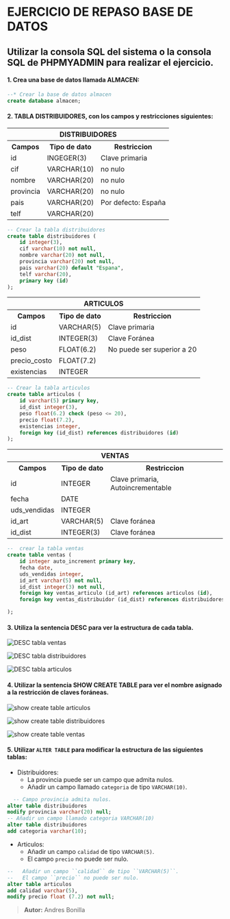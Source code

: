 # EJERCICIO DE REPASO BASE DE DATOS
## Utilizar la consola SQL del sistema o la consola SQL de PHPMYADMIN para realizar el ejercicio.

#### 1. Crea una base de datos llamada ALMACEN:

```SQL
--* Crear la base de datos almacen
create database almacen;
```

#### 2. TABLA DISTRIBUIDORES, con los campos y restricciones siguientes:

<table>
    <tr>
        <th colspan="3"><b>DISTRIBUIDORES</b></th>
    </tr>
    <tr>
        <th>Campos</th>
        <th>Tipo de dato</th>
        <th>Restriccion</th>
    </tr>
    <tr>
        <td>id</td>
        <td>INGEGER(3)</td>
        <td>Clave primaria</td>
    </tr>
    <tr>
        <td>cif</td>
        <td>VARCHAR(10)</td>
        <td>no nulo</td>
    </tr>
    <tr>
        <td>nombre</td>
        <td>VARCHAR(20)</td>
        <td>no nulo</td>
    </tr>
    <tr>
        <td>provincia</td>
        <td>VARCHAR(20)</td>
        <td>no nulo</td>
    </tr>
    <tr>
        <td>pais</td>
        <td>VARCHAR(20)</td>
        <td>Por defecto: España</td>
    </tr>
    <tr>
        <td>telf</td>
        <td>VARCHAR(20)</td>
        <td></td>
    </tr>
</table>

``` SQL
-- Crear la tabla distribuidores
create table distribuidores (
    id integer(3),
    cif varchar(10) not null,
    nombre varchar(20) not null,
    provincia varchar(20) not null,
    pais varchar(20) default "Espana",
    telf varchar(20),
    primary key (id)
);
```

<table>
    <tr>
        <th colspan="3"><b>ARTICULOS</b></th>
    </tr>
    <tr>
        <th>Campos</th>
        <th>Tipo de dato</th>
        <th>Restriccion</th>
    </tr>
    <tr>
        <td>id</td>
        <td>VARCHAR(5)</td>
        <td>Clave primaria</td>
    </tr>
    <tr>
        <td>id_dist</td>
        <td>INTEGER(3)</td>
        <td>Clave Foránea</td>
    </tr>
    <tr>
        <td>peso</td>
        <td>FLOAT(6.2)</td>
        <td>No puede ser superior a 20</td>
    </tr>
    <tr>
        <td>precio_costo</td>
        <td>FLOAT(7.2)</td>
        <td></td>
    </tr>
    <tr>
        <td>existencias</td>
        <td>INTEGER</td>
        <td></td>
    </tr>
</table>

``` SQL
-- Crear la tabla articulos
create table articulos (
    id varchar(5) primary key,
    id_dist integer(3),
    peso float(6.2) check (peso <= 20),
    precio float(7.2),
    existencias integer,
    foreign key (id_dist) references distribuidores (id) 
);
```
<table>
    <tr>
        <th colspan="3"><b>VENTAS</b></th>
    </tr>
    <tr>
        <th>Campos</th>
        <th>Tipo de dato</th>
        <th>Restriccion</th>
    </tr>
    <tr>
        <td>id</td>
        <td>INTEGER</td>
        <td>Clave primaria, Autoincrementable</td>
    </tr>
    <tr>
        <td>fecha</td>
        <td>DATE</td>
        <td></td>
    </tr>
    <tr>
        <td>uds_vendidas</td>
        <td>INTEGER</td>
        <td></td>
    </tr>
    <tr>
        <td>id_art</td>
        <td>VARCHAR(5)</td>
        <td>Clave foránea</td>
    </tr>
    <tr>
        <td>id_dist</td>
        <td>INTEGER(3)</td>
        <td>Clave foránea</td>
    </tr>
</table>

``` SQL
--  crear la tabla ventas
create table ventas (
    id integer auto_increment primary key,
    fecha date,
    uds_vendidas integer,
    id_art varchar(5) not null,
    id_dist integer(3) not null,
    foreign key ventas_articulo (id_art) references articulos (id),
    foreign key ventas_distribuidor (id_dist) references distribuidores (id)

);
```

#### 3. Utiliza la sentencia DESC para ver la estructura de cada tabla.
![DESC tabla ventas](image.png)

![DESC tabla distribuidores](image-1.png)

![DESC tabla articulos](image-2.png)

#### 4. Utilizar la sentencia SHOW CREATE TABLE para ver el nombre asignado a la restricción de claves foráneas.

![show create table articulos](image-3.png)

![show create table distribuidores](image-4.png)

![show create table ventas](image-5.png)

#### 5. Utilizar ``ALTER TABLE`` para modificar la estructura de las siguientes tablas:
- Distribuidores:
  - La provincia puede ser un campo que admita nulos.
  - Añadir un campo llamado ``categoria`` de tipo ``VARCHAR(10)``.
```SQL
  -- Campo provincia admita nulos.
alter table distribuidores
modify provincia varchar(20) null;
-- Añadir un campo llamado categoria VARCHAR(10)
alter table distribuidores
add categoria varchar(10);
```
- Articulos:
  - Añadir un campo ``calidad`` de tipo ``VARCHAR(5)``.
  - El campo ``precio`` no puede ser nulo.

```SQL
--   Añadir un campo ``calidad`` de tipo ``VARCHAR(5)``.
--   El campo ``precio`` no puede ser nulo.
alter table articulos
add calidad varchar(5),
modify precio float (7.2) not null;
```

> **Autor:** Andres Bonilla